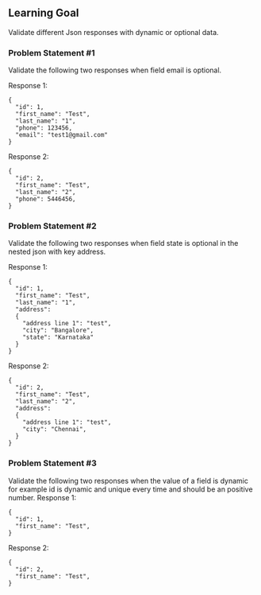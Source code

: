 ## Learning Goal
Validate different Json responses with dynamic or optional data.

### Problem Statement #1
Validate the following two responses when field email is optional.

Response 1:
```
{
  "id": 1,
  "first_name": "Test",
  "last_name": "1",
  "phone": 123456,
  "email": "test1@gmail.com"
}
```
Response 2:
```
{
  "id": 2,
  "first_name": "Test",
  "last_name": "2",
  "phone": 5446456,
}
```
### Problem Statement #2
Validate the following two responses when field state is optional in the nested json with key address.

Response 1:
```
{
  "id": 1,
  "first_name": "Test",
  "last_name": "1",
  "address":
  {
    "address line 1": "test",
    "city": "Bangalore",
    "state": "Karnataka"
  }
}
```
Response 2:
```
{
  "id": 2,
  "first_name": "Test",
  "last_name": "2",
  "address":
  {
    "address line 1": "test",
    "city": "Chennai",
  }
}
```
### Problem Statement #3
Validate the following two responses when the value of a field is dynamic for example id is dynamic and unique every time and should be an positive number.
Response 1:
```
{
  "id": 1,
  "first_name": "Test",
}
```
Response 2:
```
{
  "id": 2,
  "first_name": "Test",
}
```
